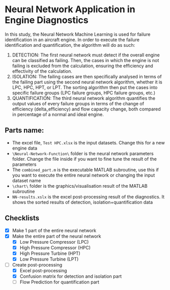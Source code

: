 # Neural Network Application in Engine Diagnostics
In this study, the Neural Network Machine Learning is used for failure identification in an aircraft engine. In order to execute the failure identification and quantification, the algorithm will do as such:
1. DETECTION: The first neural network must detect if the overall engine can be classified as failing. Then, the cases in which the engine is not failing is excluded from the calculation, ensuring the efficiency and effectivity of the calculation.
2. ISOLATION: The failing cases are then specifically analysed in terms of the failing part using the second neural network algorithm, whether it is LPC, HPC, HPT, or LPT. The sorting algorithm then put the cases into specific failure groups (LPC failure groups, HPC failure groups, etc.)
3. QUANTIFICATION: The third neural network algorithm quantifies the output values of every failure groups in terms of the change of efficiency (delta_efficiency) and flow capacity change, both compared in percentage of a normal and ideal engine.

## Parts name:
* The excel file, `Test HPC.xlsx` is the input datasets. Change this for a new engine data
* `\Neural-Network-Function\` folder is the neural network parameters folder. Change the file inside if you want to fine tune the result of the parameters
* The `combined_part.m` is the executable MATLAB subroutine, use this if you want to execute the entire neural network or changing the input dataset name
* `\chart\` folder is the graphics/visualisation result of the MATLAB subroutine
* `NN-results.xslx` is the excel post-processing result of the diagnostics. It shows the sorted results of detection, isolation+quantification data


## Checklists

- [x] Make 1 part of the entire neural network
- [X] Make the entire part of the neural network
  - [X] Low Pressure Compressor (LPC)
  - [X] High Pressure Compressor (HPC)
  - [X] High Pressure Turbine (HPT)
  - [X] Low Pressure Turbine (LPT)
- [ ] Create post-processing
  - [X] Excel post-processing
  - [X] Confusion matrix for detection and isolation part
  - [ ] Flow Prediction for quantification part

